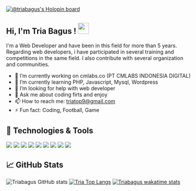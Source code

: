 [![@triabagus's Holopin board](https://holopin.me/triabagus)](https://holopin.io/@triabagus)
## Hi, I'm Tria Bagus ! <img src="https://raw.githubusercontent.com/MartinHeinz/MartinHeinz/master/wave.gif" width="30px">
I'm a Web Developer and have been in this field for more than 5 years. Regarding web developers, i have participated in several training and competitions in the same field. I also contribute with several organization and communities. 

- 🔭 I’m currently working on cmlabs.co (PT CMLABS INDONESIA DIGITAL)
- 🌱 I’m currently learning PHP, Javascript, Mysql, Wordpress
- 🤔 I’m looking for help with web developer
- 💬 Ask me about coding firts and enjoy 
- 📫 How to reach me: triatop9@gmail.com
- ⚡ Fun fact: Coding, Football, Game 

## 🔧 Technologies & Tools
![](https://img.shields.io/badge/Shell-Bash-informational?style=flat&logo=gnu-bash&logoColor=white&color=57675c)
![](https://img.shields.io/badge/Code-JavaScript-informational?style=flat&logo=javascript&logoColor=white&color=57675c)
![](https://img.shields.io/badge/Code-Php-informational?&style=flat&logo=php&logoColor=white&color=57675c)
![](https://img.shields.io/badge/Code-Html5-informational?&style=flat&logo=html5&logoColor=white&color=57675c)
![](https://img.shields.io/badge/Code-Css3-informational?&style=flat&logo=css3&logoColor=white&color=57675c)
![](https://img.shields.io/badge/Code-Sass-informational?&style=flat&logo=sass&logoColor=white&color=57675c)
![](https://img.shields.io/badge/Code-Wordpress-informational?&style=flat&logo=wordpress&logoColor=white&color=57675c)
![](https://img.shields.io/badge/Tools-Mysql-informational?&style=flat&logo=mysql&logoColor=white&color=57675c)
![](https://img.shields.io/badge/Tools-Git-informational?&style=flat&logo=git&logoColor=white&color=57675c)
## &#x1f4c8; GitHub Stats 
![Triabagus GitHub stats](https://github-readme-stats.vercel.app/api?username=triabagus&show_icons=true&theme=radical&title_color=8da99b&text_color=ffffff&icon_color=8da99b&bg_color=000000)
[![Tria Top Langs](https://github-readme-stats.vercel.app/api/top-langs/?username=triabagus&langs_count=3&hide=html&title_color=8da99b&text_color=ffffff&icon_color=8da99b&bg_color=000000)](https://github.com/triabagus/github-readme-stats)
[![Triabagus wakatime stats](https://github-readme-stats.vercel.app/api/wakatime?username=triabagus&layout=compact&&title_color=8da99b&text_color=ffffff&icon_color=a77df9&bg_color=000000)](https://github.com/triabagus/github-readme-stats)
<!--
**triabagus/triabagus** is a ✨ _special_ ✨ repository because its `README.md` (this file) appears on your GitHub profile.

Get Emoji in : https://emojipedia.org/objects/
Here are some ideas to get you started: 
-->
